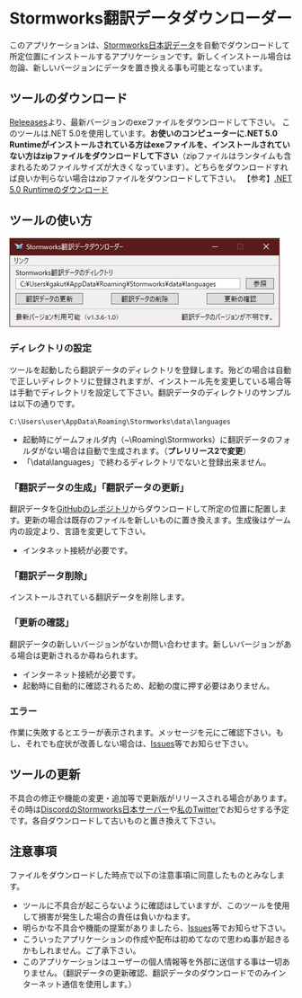 # Stormworks翻訳データダウンローダー
このアプリケーションは、[Stormworks日本訳データ](https://github.com/Gakuto1112/Stormworks-JapaneseTranslation)を自動でダウンロードして所定位置にインストールするアプリケーションです。新しくインストール場合は勿論、新しいバージョンにデータを置き換える事も可能となっています。
## ツールのダウンロード
[Releeases](https://github.com/Gakuto1112/Stormworks-JapaneseTranslation-Downloader/releases)より、最新バージョンのexeファイルをダウンロードして下さい。
このツールは.NET 5.0を使用しています。**お使いのコンピューターに.NET 5.0 Runtimeがインストールされている方はexeファイルを、インストールされていない方はzipファイルをダウンロードして下さい**（zipファイルはランタイムも含まれるためファイルサイズが大きくなっています）。どちらをダウンロードすれば良いか判らない場合はzipファイルをダウンロードして下さい。
【参考】[.NET 5.0 Runtimeのダウンロード](https://dotnet.microsoft.com/download/dotnet/5.0/runtime)
## ツールの使い方
![ツールの画面](/images/downloaderWindow.jpg)
### ディレクトリの設定
ツールを起動したら翻訳データのディレクトリを登録します。殆どの場合は自動で正しいディレクトリに登録されますが、インストール先を変更している場合等は手動でディレクトリを設定して下さい。翻訳データのディレクトリのサンプルは以下の通りです。
```
C:\Users\user\AppData\Roaming\Stormworks\data\languages
```
- 起動時にゲームフォルダ内（~\Roaming\Stormworks）に翻訳データのフォルダがない場合は自動で生成されます。（**プレリリース2で変更**）
- 「\data\languages」で終わるディレクトリでないと登録出来ません。
### 「翻訳データの生成」「翻訳データの更新」
翻訳データを[GitHubのレポジトリ](https://github.com/Gakuto1112/Stormworks-JapaneseTranslation)からダウンロードして所定の位置に配置します。更新の場合は既存のファイルを新しいものに置き換えます。生成後はゲーム内の設定より、言語を変更して下さい。
- インタネット接続が必要です。
### 「翻訳データ削除」
インストールされている翻訳データを削除します。
### 「更新の確認」
翻訳データの新しいバージョンがないか問い合わせます。新しいバージョンがある場合は更新されるか尋ねられます。
- インターネット接続が必要です。
- 起動時に自動的に確認されるため、起動の度に押す必要はありません。
### エラー
作業に失敗するとエラーが表示されます。メッセージを元にご確認下さい。もし、それでも症状が改善しない場合は、[Issues](https://github.com/Gakuto1112/Stormworks-JapaneseTranslation-Downloader/issues)等でお知らせ下さい。
## ツールの更新
不具合の修正や機能の変更・追加等で更新版がリリースされる場合があります。その時は[DiscordのStormworks日本サーバー](https://discord.gg/GBqesHHGBR)や[私のTwitter](https://twitter.com/Gakuto1112)でお知らせする予定です。各自ダウンロードして古いものと置き換えて下さい。
## 注意事項
ファイルをダウンロードした時点で以下の注意事項に同意したものとみなします。
- ツールに不具合が起こらないように確認はしていますが、このツールを使用して損害が発生した場合の責任は負いかねます。
- 明らかな不具合や機能の提案がありましたら、[Issues](https://github.com/Gakuto1112/Stormworks-JapaneseTranslation-Downloader/issues)等でお知らせ下さい。
- こういったアプリケーションの作成や配布は初めてなので思わぬ事が起きるかもしれません。ご了承下さい。
- このアプリケーションはユーザーの個人情報等を外部に送信する事は一切ありません。（翻訳データの更新確認、翻訳データのダウンロードでのみインターネット通信を使用します。）

